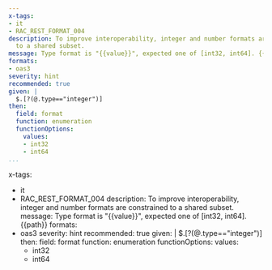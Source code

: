 ```yaml
---
x-tags:
- it
- RAC_REST_FORMAT_004
description: To improve interoperability, integer and number formats are constrained
  to a shared subset.
message: Type format is "{{value}}", expected one of [int32, int64]. {{path}}
formats:
- oas3
severity: hint
recommended: true
given: |
  $.[?(@.type=="integer")]
then:
  field: format
  function: enumeration
  functionOptions:
    values:
    - int32
    - int64
...
```

x-tags:
- it
- RAC_REST_FORMAT_004
description: To improve interoperability, integer and number formats are constrained
  to a shared subset.
message: Type format is "{{value}}", expected one of [int32, int64]. {{path}}
formats:
- oas3
severity: hint
recommended: true
given: |
  $.[?(@.type=="integer")]
then:
  field: format
  function: enumeration
  functionOptions:
    values:
    - int32
    - int64